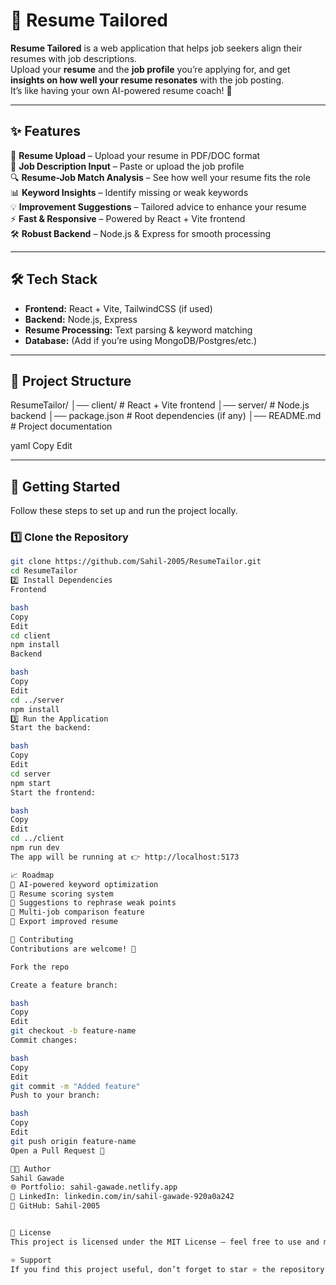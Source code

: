 # 🎯 Resume Tailored
**Resume Tailored** is a web application that helps job seekers align their resumes with job descriptions.  
Upload your **resume** and the **job profile** you’re applying for, and get **insights on how well your resume resonates** with the job posting.  
It’s like having your own AI-powered resume coach! 🚀

---

## ✨ Features
📄 **Resume Upload** – Upload your resume in PDF/DOC format  
📝 **Job Description Input** – Paste or upload the job profile  
🔍 **Resume-Job Match Analysis** – See how well your resume fits the role  
📊 **Keyword Insights** – Identify missing or weak keywords  
💡 **Improvement Suggestions** – Tailored advice to enhance your resume  
⚡ **Fast & Responsive** – Powered by React + Vite frontend  
🛠️ **Robust Backend** – Node.js & Express for smooth processing  

---

## 🛠️ Tech Stack
- **Frontend:** React + Vite, TailwindCSS (if used)  
- **Backend:** Node.js, Express  
- **Resume Processing:** Text parsing & keyword matching  
- **Database:** (Add if you’re using MongoDB/Postgres/etc.)  

---

## 📂 Project Structure
ResumeTailor/
│── client/ # React + Vite frontend
│── server/ # Node.js backend
│── package.json # Root dependencies (if any)
│── README.md # Project documentation

yaml
Copy
Edit

---

## 🚀 Getting Started
Follow these steps to set up and run the project locally.

### 1️⃣ Clone the Repository
```bash
git clone https://github.com/Sahil-2005/ResumeTailor.git
cd ResumeTailor
2️⃣ Install Dependencies
Frontend

bash
Copy
Edit
cd client
npm install
Backend

bash
Copy
Edit
cd ../server
npm install
3️⃣ Run the Application
Start the backend:

bash
Copy
Edit
cd server
npm start
Start the frontend:

bash
Copy
Edit
cd ../client
npm run dev
The app will be running at 👉 http://localhost:5173

📈 Roadmap
🔹 AI-powered keyword optimization
🔹 Resume scoring system
🔹 Suggestions to rephrase weak points
🔹 Multi-job comparison feature
🔹 Export improved resume

🤝 Contributing
Contributions are welcome! 🎉

Fork the repo

Create a feature branch:

bash
Copy
Edit
git checkout -b feature-name
Commit changes:

bash
Copy
Edit
git commit -m "Added feature"
Push to your branch:

bash
Copy
Edit
git push origin feature-name
Open a Pull Request 🚀

🧑‍💻 Author
Sahil Gawade
🌐 Portfolio: sahil-gawade.netlify.app
💼 LinkedIn: linkedin.com/in/sahil-gawade-920a0a242
📌 GitHub: Sahil-2005


📜 License
This project is licensed under the MIT License – feel free to use and modify it for your own projects.

⭐ Support
If you find this project useful, don’t forget to star ⭐ the repository and share it with others! 🚀

